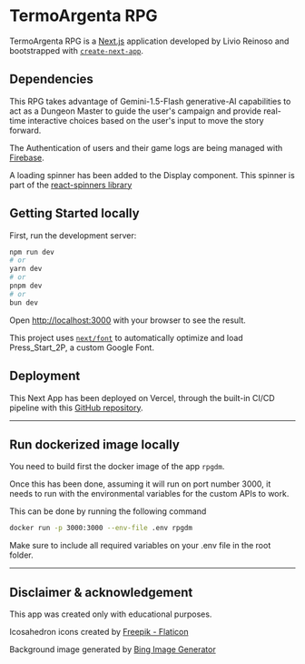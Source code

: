 # TermoArgenta RPG

TermoArgenta RPG is a [Next.js](https://nextjs.org/) application developed by Livio Reinoso and bootstrapped with [`create-next-app`](https://github.com/vercel/next.js/tree/canary/packages/create-next-app).

## Dependencies

This RPG takes advantage of Gemini-1.5-Flash generative-AI capabilities to act as a Dungeon Master to guide the user's campaign and provide real-time interactive choices based on the user's input to move the story forward.

The Authentication of users and their game logs are being managed with [Firebase](https://firebase.google.com/).

A loading spinner has been added to the Display component. This spinner is part of the [react-spinners library](https://www.npmjs.com/package/react-spinners)

## Getting Started locally

First, run the development server:

```bash
npm run dev
# or
yarn dev
# or
pnpm dev
# or
bun dev
```

Open [http://localhost:3000](http://localhost:3000) with your browser to see the result.

This project uses [`next/font`](https://nextjs.org/docs/basic-features/font-optimization) to automatically optimize and load Press_Start_2P, a custom Google Font.

## Deployment

This Next App has been deployed on Vercel, through the built-in CI/CD pipeline with this [GitHub repository](https://github.com/LivioDR/argentina_rpg_dm_gemini).

---

## Run dockerized image locally

You need to build first the docker image of the app `rpgdm`.

Once this has been done, assuming it will run on port number 3000, it needs to run with the environmental variables for the custom APIs to work.

This can be done by running the following command

```bash
docker run -p 3000:3000 --env-file .env rpgdm
```

Make sure to include all required variables on your .env file in the root folder.

---

## Disclaimer & acknowledgement 

This app was created only with educational purposes.

Icosahedron icons created by [Freepik - Flaticon](https://www.flaticon.com/free-icons/icosahedron)

Background image generated by [Bing Image Generator](https://www.bing.com/images/create)